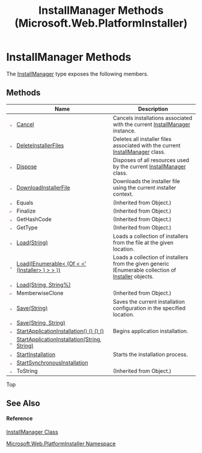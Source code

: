 ﻿---
title: InstallManager Methods (Microsoft.Web.PlatformInstaller)
TOCTitle: InstallManager Methods
ms:assetid: Methods.T:Microsoft.Web.PlatformInstaller.InstallManager
ms:mtpsurl: https://msdn.microsoft.com/en-us/library/microsoft.web.platforminstaller.installmanager_methods(v=VS.90)
ms:contentKeyID: 22049742
ms.date: 05/02/2012
mtps_version: v=VS.90
---

# InstallManager Methods

The [InstallManager](installmanager-class-microsoft-web-platforminstaller.md) type exposes the following members.

## Methods

<table>
<thead>
<tr class="header">
<th> </th>
<th>Name</th>
<th>Description</th>
</tr>
</thead>
<tbody>
<tr class="odd">
<td><img src="images/Dd565996.pubmethod(en-us,VS.90).gif" title="Public method" alt="Public method" /></td>
<td><a href="installmanager-cancel-method-microsoft-web-platforminstaller.md">Cancel</a></td>
<td>Cancels installations associated with the current <a href="installmanager-class-microsoft-web-platforminstaller.md">InstallManager</a> instance.</td>
</tr>
<tr class="even">
<td><img src="images/Dd565996.pubmethod(en-us,VS.90).gif" title="Public method" alt="Public method" /></td>
<td><a href="installmanager-deleteinstallerfiles-method-microsoft-web-platforminstaller.md">DeleteInstallerFiles</a></td>
<td>Deletes all installer files associated with the current <a href="installmanager-class-microsoft-web-platforminstaller.md">InstallManager</a> class.</td>
</tr>
<tr class="odd">
<td><img src="images/Dd565996.pubmethod(en-us,VS.90).gif" title="Public method" alt="Public method" /></td>
<td><a href="installmanager-dispose-method-microsoft-web-platforminstaller.md">Dispose</a></td>
<td>Disposes of all resources used by the current <a href="installmanager-class-microsoft-web-platforminstaller.md">InstallManager</a> class.</td>
</tr>
<tr class="even">
<td><img src="images/Dd565996.pubmethod(en-us,VS.90).gif" title="Public method" alt="Public method" /></td>
<td><a href="installmanager-downloadinstallerfile-method-microsoft-web-platforminstaller.md">DownloadInstallerFile</a></td>
<td>Downloads the installer file using the current installer context.</td>
</tr>
<tr class="odd">
<td><img src="images/Dd565996.pubmethod(en-us,VS.90).gif" title="Public method" alt="Public method" /></td>
<td>Equals</td>
<td>(Inherited from Object.)</td>
</tr>
<tr class="even">
<td><img src="images/Dd565996.protmethod(en-us,VS.90).gif" title="Protected method" alt="Protected method" /></td>
<td>Finalize</td>
<td>(Inherited from Object.)</td>
</tr>
<tr class="odd">
<td><img src="images/Dd565996.pubmethod(en-us,VS.90).gif" title="Public method" alt="Public method" /></td>
<td>GetHashCode</td>
<td>(Inherited from Object.)</td>
</tr>
<tr class="even">
<td><img src="images/Dd565996.pubmethod(en-us,VS.90).gif" title="Public method" alt="Public method" /></td>
<td>GetType</td>
<td>(Inherited from Object.)</td>
</tr>
<tr class="odd">
<td><img src="images/Dd565996.pubmethod(en-us,VS.90).gif" title="Public method" alt="Public method" /></td>
<td><a href="installmanager-load-method-microsoft-web-platforminstaller_1.md">Load(String)</a></td>
<td>Loads a collection of installers from the file at the given location.</td>
</tr>
<tr class="even">
<td><img src="images/Dd565996.pubmethod(en-us,VS.90).gif" title="Public method" alt="Public method" /></td>
<td><a href="installmanager-load-method-installer-microsoft-web-platforminstaller.md">Load(IEnumerable&lt; (Of &lt; &lt;' (Installer&gt; ) &gt; &gt; ))</a></td>
<td>Loads a collection of installers from the given generic IEnumerable collection of <a href="installer-class-microsoft-web-platforminstaller.md">Installer</a> objects.</td>
</tr>
<tr class="odd">
<td><img src="images/Dd565996.pubmethod(en-us,VS.90).gif" title="Public method" alt="Public method" /></td>
<td><a href="installmanager-load-method-microsoft-web-platforminstaller_2.md">Load(String, String%)</a></td>
<td></td>
</tr>
<tr class="even">
<td><img src="images/Dd565996.protmethod(en-us,VS.90).gif" title="Protected method" alt="Protected method" /></td>
<td>MemberwiseClone</td>
<td>(Inherited from Object.)</td>
</tr>
<tr class="odd">
<td><img src="images/Dd565996.pubmethod(en-us,VS.90).gif" title="Public method" alt="Public method" /></td>
<td><a href="installmanager-save-method-microsoft-web-platforminstaller_1.md">Save(String)</a></td>
<td>Saves the current installation configuration in the specified location.</td>
</tr>
<tr class="even">
<td><img src="images/Dd565996.pubmethod(en-us,VS.90).gif" title="Public method" alt="Public method" /></td>
<td><a href="installmanager-save-method-microsoft-web-platforminstaller_2.md">Save(String, String)</a></td>
<td></td>
</tr>
<tr class="odd">
<td><img src="images/Dd565996.pubmethod(en-us,VS.90).gif" title="Public method" alt="Public method" /></td>
<td><a href="installmanager-startapplicationinstallation-method-microsoft-web-platforminstaller_1.md">StartApplicationInstallation() () () ()</a></td>
<td>Begins application installation.</td>
</tr>
<tr class="even">
<td><img src="images/Dd565996.pubmethod(en-us,VS.90).gif" title="Public method" alt="Public method" /></td>
<td><a href="installmanager-startapplicationinstallation-method-microsoft-web-platforminstaller_2.md">StartApplicationInstallation(String, String)</a></td>
<td></td>
</tr>
<tr class="odd">
<td><img src="images/Dd565996.pubmethod(en-us,VS.90).gif" title="Public method" alt="Public method" /></td>
<td><a href="installmanager-startinstallation-method-microsoft-web-platforminstaller.md">StartInstallation</a></td>
<td>Starts the installation process.</td>
</tr>
<tr class="even">
<td><img src="images/Dd565996.pubmethod(en-us,VS.90).gif" title="Public method" alt="Public method" /></td>
<td><a href="installmanager-startsynchronousinstallation-method-microsoft-web-platforminstaller.md">StartSynchronousInstallation</a></td>
<td></td>
</tr>
<tr class="odd">
<td><img src="images/Dd565996.pubmethod(en-us,VS.90).gif" title="Public method" alt="Public method" /></td>
<td>ToString</td>
<td>(Inherited from Object.)</td>
</tr>
</tbody>
</table>


Top

## See Also

#### Reference

[InstallManager Class](installmanager-class-microsoft-web-platforminstaller.md)

[Microsoft.Web.PlatformInstaller Namespace](microsoft-web-platforminstaller-namespace.md)

